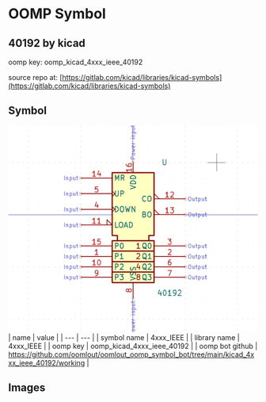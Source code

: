 # OOMP Symbol  
## 40192  by kicad  
  
oomp key: oomp_kicad_4xxx_ieee_40192  
  
source repo at: [https://gitlab.com/kicad/libraries/kicad-symbols](https://gitlab.com/kicad/libraries/kicad-symbols)  
## Symbol  
  
[![working.png](working_600.png)](working.png)  
| name | value | 
| --- | --- | 
| symbol name | 4xxx_IEEE | 
| library name | 4xxx_IEEE | 
| oomp key | oomp_kicad_4xxx_ieee_40192 | 
| oomp bot github | https://github.com/oomlout/oomlout_oomp_symbol_bot/tree/main/kicad_4xxx_ieee_40192/working | 
## Images  
